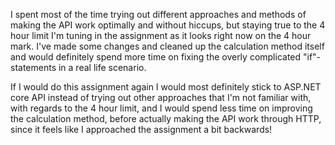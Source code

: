 I spent most of the time trying out different approaches and methods of making the API work optimally and without hiccups, but staying true to the 4 hour limit I'm tuning in the assignment as it looks right now on the 4 hour mark. I've made some changes and cleaned up the calculation method itself and would definitely spend more time on fixing the overly complicated "if"-statements in a real life scenario.

If I would do this assignment again I would most definitely stick to ASP.NET core API instead of trying out other approaches that I'm not familiar with, with regards to the 4 hour limit, and I would spend less time on improving the calculation method, before actually making the API work through HTTP, since it feels like I approached the assignment a bit backwards!